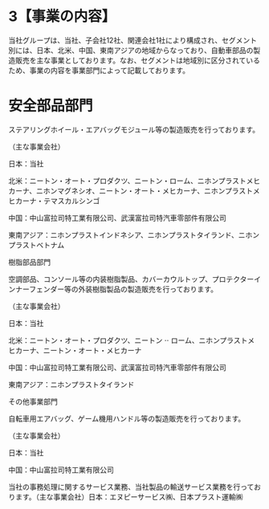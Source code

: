 # 3【事業の内容】  

当社グループは、当社、子会社12社、関連会社1社により構成され、セグメント別には、日本、北米、中国、東南アジアの地域からなっており、自動車部品の製造販売を主な事業としております。なお、セグメントは地域別に区分されているため、事業の内容を事業部門によって記載しております。  

# 安全部品部門  

ステアリングホイール・エアバッグモジュール等の製造販売を行っております。  

（主な事業会社）  

日本：当社  

北米：ニートン・オート・プロダクツ、ニートン・ローム、ニホンプラストメヒカーナ、ニホンマグネシオ、ニートン・オート・メヒカーナ、ニホンプラストメヒカーナ・テマスカルシンゴ  

中国：中山富拉司特工業有限公司、武漢富拉司特汽車零部件有限公司  

東南アジア：ニホンプラストインドネシア、ニホンプラストタイランド、ニホンプラストベトナム  

樹脂部品部門  

空調部品、コンソール等の内装樹脂製品、カバーカウルトップ、プロテクターインナーフェンダー等の外装樹脂製品の製造販売を行っております。  

（主な事業会社）  

日本：当社  

北米：ニートン・オート・プロダクツ、ニートン $\cdot \cdot$ ローム、ニホンプラストメヒカーナ、ニートン・オート・メヒカーナ  

中国：中山富拉司特工業有限公司、武漢富拉司特汽車零部件有限公司  

東南アジア：ニホンプラストタイランド  

その他事業部門  

自転車用エアバッグ、ゲーム機用ハンドル等の製造販売を行っております。  

（主な事業会社）  

日本：当社  

中国：中山富拉司特工業有限公司  

当社の事務処理に関するサービス業務、当社製品の輸送サービス業務を行っております。（主な事業会社）日本：エヌピーサービス㈱、日本プラスト運輸㈱  